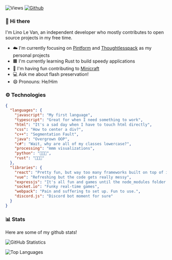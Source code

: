 ![Views](https://komarev.com/ghpvc/?username=lino-levan&theme=vue)
[![Github](https://img.shields.io/github/followers/lino-levan?label=Follow&style=social&theme=vue)](https://github.com/lino-levan)

### 👋 Hi there

I'm Lino Le Van, an independent developer who mostly contributes to open source projects in my free time.

- ☁️ I'm currently focusing on [Pintform](https://pintform.com) and [Thoughtlesspack](https://www.npmjs.com/package/tlpack) as my personal projects
- 🟫 I'm currently learning Rust to build speedy applications
- 👥 I'm having fun contributing to [Minicraft](https://github.com/chrisj42/minicraft-plus-revived)
- 💻 Ask me about flash preservation!
- 😄 Pronouns: He/Him

### ⚙️ Technologies
```json
{
  "languages": {
    "javascript": "My first language",
    "typescript": "Great for when I need something to work",
    "html": "It's a sad day when I have to touch html directly",
    "css": "How to center a div?",
    "c++": "Segmentation Fault",
    "java": "Overgrown OOP",
    "c#": "Wait, why are all of my classes lowercase?",
    "processing": "mmm visualizations",
    "python": "🐍🐍🐍",
    "rust": "🦀🦀🦀"
  },
  "libraries": {
    "react": "Pretty fun, but way too many frameworks built on top of it",
    "vue": "Refreshing but the code gets really messy",
    "expressjs": "It's all fun and games until the node_modules folder is >1gb in size",
    "socket.io": "Funky real-time games",
    "webpack": "Pain and suffering to set up. Fun to use.",
    "discord.js": "Discord bot moment for sure"
  }
}
```

### 📊 Stats

Here are some of my github stats!

![GitHub Statistics](https://github-readme-stats.vercel.app/api?username=lino-levan&count_private=true&show_icons=true&theme=vue)

![Top Languages](https://github-readme-stats.vercel.app/api/top-langs/?username=lino-levan&hide=Batchfile&theme=vue&layout=compact)
